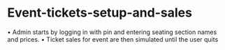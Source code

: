 # Event-tickets-setup-and-sales
•	Admin starts by logging in with pin and entering seating section names and prices.
•	Ticket sales for event are then simulated until the user quits 
